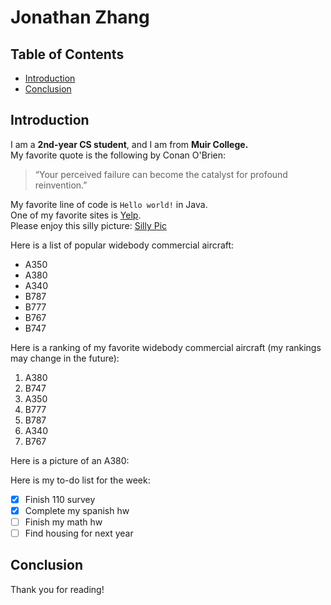 # Jonathan Zhang 
## Table of Contents
- [Introduction](#introduction)
- [Conclusion](#conclusion)

## Introduction
I am a **2nd-year CS student**, and I am from **Muir College.** \
My favorite quote is the following by Conan O'Brien:
> “Your perceived failure can become the catalyst for profound reinvention.”

My favorite line of code is `Hello world!` in Java. \
One of my favorite sites is [Yelp](yelp.com). \
Please enjoy this silly picture: [Silly Pic](squirtleGlass.jpg) 

Here is a list of popular widebody commercial aircraft: 
- A350
- A380
- A340
- B787
- B777
- B767
- B747

Here is a ranking of my favorite widebody commercial aircraft (my rankings may change in the future):
1. A380
2. B747
3. A350
4. B777
5. B787
6. A340
7. B767

Here is a picture of an A380: 

Here is my to-do list for the week:
- [x] Finish 110 survey
- [x] Complete my spanish hw
- [ ] Finish my math hw
- [ ] Find housing for next year

## Conclusion
Thank you for reading!

